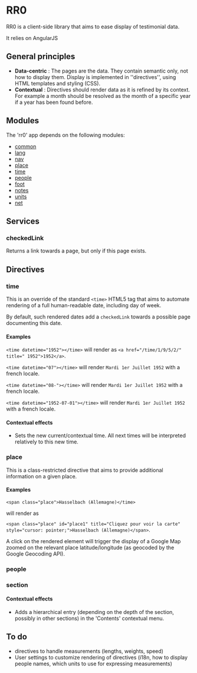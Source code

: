 RR0
===

RR0 is a client-side library that aims to ease display of testimonial data.

It relies on AngularJS

General principles
------------------
 * **Data-centric** : The pages are the data. They contain semantic only, not how to display them.
 Display is implemented in ''directives'', using HTML templates and styling (CSS).
 * **Contextual** : Directives should render data as it is refined by its context. For example a month should be resolved as the month of a
specific year if a year has been found before.

Modules
-------
The 'rr0' app depends on the following modules:

 * [common](common.md)
 * [lang](lang.md)
 * [nav](nav.md)
 * [place](place/place.md)
 * [time](time/time.md)
 * [people](people/people.md)
 * [foot](foot.md)
 * [notes](notes.md)
 * [units](units.md)
 * [net](net.md)

Services
--------
### checkedLink ###
Returns a link towards a page, but only if this page exists.

Directives
----------
### time ###
This is an override of the standard `<time>` HTML5 tag that aims to automate rendering of a full human-readable date,
 including day of week.

 By default, such rendered dates add a `checkedLink` towards a possible page documenting this date.

#### Examples ####
 `<time datetime="1952"></time>` will render as `<a href="/time/1/9/5/2/" title=" 1952">1952</a>`.

 `<time datetime="07"></time>` will render `Mardi 1er Juillet 1952` with a french locale.

 `<time datetime="08-"></time>` will render `Mardi 1er Juillet 1952` with a french locale.

 `<time datetime="1952-07-01"></time>` will render `Mardi 1er Juillet 1952` with a french locale.

#### Contextual effects ####
 * Sets the new current/contextual time. All next times will be interpreted relatively to this new time.

### place ###
This is a class-restricted directive that aims to provide additional information on a given place.
#### Examples ####
 `<span class="place">Hasselbach (Allemagne)</time>`

 will render as

   `<span class="place" id="place1" title="Cliquez pour voir la carte" style="cursor: pointer;">Hasselbach
  (Allemagne)</span>`.

A click on the rendered element will trigger the display of a Google Map zoomed on the relevant place latitude/longitude (as geocoded by
the Google Geocoding API).

### people ###
### section ###
#### Contextual effects ####
 * Adds a hierarchical entry (depending on the depth of the section, possibly in other sections) in the 'Contents' contextual menu.

To do
-----
 * directives to handle measurements (lengths, weights, speed)
 * User settings to customize rendering of directives (i18n, how to display people names, which units to use for expressing measurements)